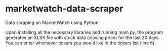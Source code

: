 # marketwatch-data-scraper
Data scraping on MarketWatch using Python

Upon installing all the necessary libraries and running main.py, the program generates an XLSX file with stock data (closing price) for the last 20 days. You can enter whichever tickers you would like in the tickers list (line 6). 
